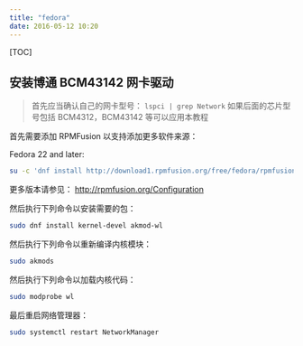 ```yaml
---
title: "fedora"
date: 2016-05-12 10:20
---
```

[TOC]

## 安装博通 BCM43142 网卡驱动

> 首先应当确认自己的网卡型号： `lspci | grep Network`
> 如果后面的芯片型号包括 BCM4312，BCM43142 等可以应用本教程

首先需要添加 RPMFusion 以支持添加更多软件来源：

Fedora 22 and later:

```bash
su -c 'dnf install http://download1.rpmfusion.org/free/fedora/rpmfusion-free-release-$(rpm -E %fedora).noarch.rpm http://download1.rpmfusion.org/nonfree/fedora/rpmfusion-nonfree-release-$(rpm -E %fedora).noarch.rpm'
```

更多版本请参见： http://rpmfusion.org/Configuration

然后执行下列命令以安装需要的包：

```bash
sudo dnf install kernel-devel akmod-wl 
```

然后执行下列命令以重新编译内核模块：

```bash
sudo akmods
```

然后执行下列命令以加载内核代码：

```bash
sudo modprobe wl
```

最后重启网络管理器：

```bash
sudo systemctl restart NetworkManager
```


